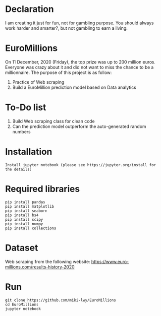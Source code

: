 # Declaration
I am creating it just for fun, not for gambling purpose. You should always work harder and smarter?, but not gambling to earn a living.

# EuroMillions
On 11 December, 2020 (Friday), the top prize was up to 200 million euros. Everyone was crazy about it and did not want to miss the chance to be a millionnaire. 
The purpose of this project is as follow:
1) Practice of Web scraping
2) Build a EuroMillion prediction model based on Data analytics

# To-Do list
1) Build Web scraping class for clean code
2) Can the prediction model outperform the auto-generated random numbers

# Installation
```
Install jupyter notebook (please see https://jupyter.org/install for the details)
```

# Required libraries
```
pip install pandas
pip install matplotlib
pip install seaborn
pip install bs4
pip install scipy
pip install numpy
pip install collections

```
# Dataset
Web scraping from the following website:
https://www.euro-millions.com/results-history-2020

# Run
```
git clone https://github.com/miki-lwy/EuroMillions
cd EuroMillions
jupyter notebook
```

